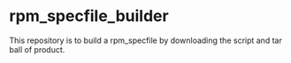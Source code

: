 # rpm_specfile_builder
This repository is to build a rpm_specfile by downloading the script and tar ball of product.
